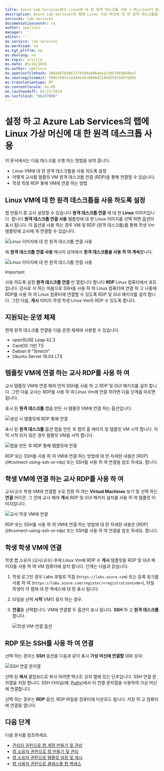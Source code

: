 ```yaml
---
title: Azure Lab Services에서 Linux에 대 한 원격 데스크톱 사용 | Microsoft Docs
description: Azure Lab Services의 랩에 Linux 가상 머신에 대 한 원격 데스크톱을 사용 하는 방법에 알아봅니다.
services: lab-services
documentationcenter: na
author: spelluru
manager: ''
editor: ''
ms.service: lab-services
ms.workload: na
ms.tgt_pltfrm: na
ms.devlang: na
ms.topic: article
ms.date: 05/24/2019
ms.author: spelluru
ms.openlocfilehash: 389d467bd9672743d4a086e8a1c505fb0366dba7
ms.sourcegitcommit: 509e1583c3a3dde34c8090d2149d255cb92fe991
ms.translationtype: MT
ms.contentlocale: ko-KR
ms.lasthandoff: 05/27/2019
ms.locfileid: "66237098"
---
```

# <a name="enable-and-use-remote-desktop-for-linux-virtual-machines-in-a-lab-in-azure-lab-services"></a>설정 하 고 Azure Lab Services의 랩에 Linux 가상 머신에 대 한 원격 데스크톱 사용
이 문서에서는 다음 태스크를 수행 하는 방법을 보여 줍니다.

- Linux VM에 대 한 원격 데스크톱을 사용 하도록 설정
- 어떻게 교사를 템플릿 VM 원격 데스크톱 연결 (RDP)을 통해 연결할 수 있습니다.
- 학생 학생 RDP 통해 VM에 연결 하는 방법

## <a name="enable-remote-desktop-for-linux-vm"></a>Linux VM에 대 한 원격 데스크톱을 사용 하도록 설정
랩 만들기 중 교사 설정할 수 있습니다 **원격 데스크톱 연결** 에 대 한 **Linux** 이미지입니다. 합니다 **원격 데스크톱 연결 사용** 템플릿에 대 한 Linux 이미지를 선택 하면 옵션이 표시 됩니다. 이 옵션을 사용 하는 경우 VM 및 RDP (원격 데스크톱)를 통해 학생 Vm 템플릿에 교사에 게 연결할 수 있습니다. 

![Linux 이미지에 대 한 원격 데스크톱 연결 사용](../media/how-to-enable-remote-desktop-linux/enable-rdp-option.png)

에 **원격 데스크톱 연결 사용** 메시지 상자에서 **원격 데스크톱을 사용 하 여 계속**합니다. 

![Linux 이미지에 대 한 원격 데스크톱 연결 사용](../media/how-to-enable-remote-desktop-linux/enabling-remote-desktop-connection-dialog.png)

> [!IMPORTANT] 
> 사용 하도록 설정 **원격 데스크톱 연결** 만 열립니다 합니다 **RDP** Linux 컴퓨터에서 포트입니다. 강사로 서 하는 처음으로 SSH를 사용 하 여 Linux 컴퓨터에 연결 하 고 나중에 RDP를 사용 하 여 Linux 컴퓨터에 연결할 수 있도록 RDP 및 GUI 패키지를 설치 합니다. 그런 다음, **게시** 이미지 학생 학생 Linux Vm의 RDP 수 있도록 합니다. 

## <a name="supported-operating-systems"></a>지원되는 운영 체제
현재 원격 데스크톱 연결을 다음 운영 체제에 사용할 수 있습니다.

- openSUSE Leap 42.3
- CentOS 기반 7.5
- Debian 9 "Stretch"
- Ubuntu Server 16.04 LTS

## <a name="teachers-connecting-to-the-template-vm-using-rdp"></a>템플릿 VM에 연결 하는 교사 RDP를 사용 하 여
교사 템플릿 VM에 연결 해야 먼저 SSH를 사용 하 고 RDP 및 GUI 패키지를 설치 합니다. 그런 다음 교사는 RDP를 사용 하 여 Linux Vm에 연결 하려면 다음 단계를 따르면 됩니다. 

표시 된 **원격 데스크톱** 랩을 만든 시 템플릿 VM에 연결 하는 옵션입니다. 

![생성 시 템플릿에 RDP 통해 연결](../media/how-to-enable-remote-desktop-linux/connect-at-creation.png)

표시 된 **원격 데스크톱** 옵션 랩을 만든 후 랩의 홈 페이지 및 템플릿 VM 시작 합니다. 아직 시작 되지 않은 경우 템플릿 VM을 시작 합니다. 

![랩을 만든 후 RDP 통해 템플릿에 연결](../media/how-to-enable-remote-desktop-linux/rdp-after-lab-creation.png) 

RDP 또는 SSH를 사용 하 여 VM에 연결 하는 방법에 대 한 자세한 내용은 [RDP]((#connect-using-ssh-or-rdp) 또는 SSH를 사용 하 여 연결을 참조 하세요. 합니다. 

## <a name="teachers-connecting-to-a-student-vm-using-rdp"></a>학생 VM에 연결 하는 교사 RDP를 사용 하 여
교사/교수 학생 VM에 연결할 수로 전환 하 여는 **Virtual Machines** 보기 및 선택 하는 **연결** 아이콘. 그 전에 교사 해야 **게시** RDP 및 GUI 패키지 설치를 사용 하 여 템플릿 이미지입니다. 

![교사 학생 VM에 연결](../media/how-to-enable-remote-desktop-linux/teacher-connect-to-student-vm.png)

RDP 또는 SSH를 사용 하 여 VM에 연결 하는 방법에 대 한 자세한 내용은 [RDP]((#connect-using-ssh-or-rdp) 또는 SSH를 사용 하 여 연결을 참조 하세요. 합니다. 

## <a name="students-connecting-to-the-student-vm"></a>학생 학생 VM에 연결
학생 랩 소유자 (교사/교수) 후에 Linux Vm에 RDP 수 **게시** 템플릿을 RDP 및 GUI 패키지를 사용 하 여 VM 컴퓨터에 설치 합니다. 단계는 다음과 같습니다. 

1. 학생 로그인 경우 Labs 포털로 직접 (`https://labs.azure.com`) 또는 등록 링크를 사용 하 여 (`https://labs.azure.com/register/<registrationCode>`), 타일 학생이 각 랩에 대 한 액세스에 대 한 표시 됩니다. 
2. 타일을 선택 **시작** VM이 중지 하는 경우. 
3. **연결**을 선택합니다. VM에 연결할 두 옵션이 표시 됩니다. **SSH** 하 고 **원격 데스크톱**합니다.

    ![학생 VM-연결 옵션](../media/how-to-enable-remote-desktop-linux/student-vm-connect-options.png)

## <a name="connect-using-ssh-or-rdp"></a>RDP 또는 SSH를 사용 하 여 연결
선택 하는 경우는 **SSH** 옵션을 다음과 같이 표시 **가상 머신에 연결할** 대화 상자:  

![SSH 연결 문자열](../media/how-to-enable-remote-desktop-linux/ssh-connection-string.png)

선택 된 **복사** 클립보드로 복사 하려면 텍스트 상자 옆에 있는 단추입니다. SSH 연결 문자열을 저장 합니다. SSH 터미널(예: [Putty](https://www.putty.org/))에서 이 연결 문자열을 사용하여 가상 머신에 연결합니다.

선택 하는 경우는 **RDP** 옵션, RDP 파일을 컴퓨터에 다운로드 됩니다. 저장 하 고 컴퓨터에 연결을 엽니다. 

## <a name="next-steps"></a>다음 단계
다음 문서를 참조하세요.

- [관리자 권한으로 랩 계정 만들기 및 관리](how-to-manage-lab-accounts.md)
- [랩 소유자 권한으로 랩 만들기 및 관리](how-to-manage-classroom-labs.md)
- [랩 소유자 권한으로 템플릿 설정 및 게시](how-to-create-manage-template.md)
- [랩 사용자 권한으로 클래스룸 랩 액세스](how-to-use-classroom-lab.md)

